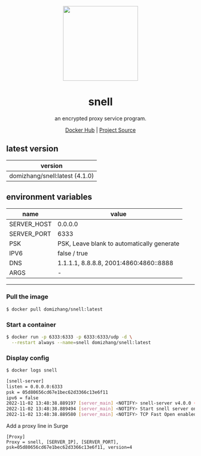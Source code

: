 <p align="center">
<a href="https://hub.docker.com/r/domizhang/snell">
<img src="https://theme.zdassets.com/theme_assets/2123378/a7dc51ceadb6f150167ee53d78bc00408da16d4f.png" width="200px"/>
</a>
</p>

<h1 align="center">snell</h1>

<p align="center">an encrypted proxy service program.</p>

<p align=center>
<a href="https://hub.docker.com/r/domizhang/snell">Docker Hub</a> | 
<a href="https://manual.nssurge.com/others/snell.html">Project Source</a>
</p>

## latest version

|version|
|---|
|domizhang/snell:latest (4.1.0)|


## environment variables

|name|value|
|---|---|
|SERVER_HOST|0.0.0.0|
|SERVER_PORT|6333|
|PSK|PSK, Leave blank to automatically generate|
|IPV6|false / true|
|DNS|1.1.1.1, 8.8.8.8, 2001:4860:4860::8888|
|ARGS|-|

***

### Pull the image

```bash
$ docker pull domizhang/snell:latest
```

### Start a container

```bash
$ docker run -p 6333:6333 -p 6333:6333/udp -d \
  --restart always --name=snell domizhang/snell:latest
```

### Display config

```bash
$ docker logs snell

[snell-server]
listen = 0.0.0.0:6333
psk = 05d80656cd67e1bec62d3366c13e6f11
ipv6 = false
2022-11-02 13:48:38.889197 [server_main] <NOTIFY> snell-server v4.0.0 (Nov  1 2022 20:07:09)
2022-11-02 13:48:38.889494 [server_main] <NOTIFY> Start snell server on 0.0.0.0:6333
2022-11-02 13:48:38.889580 [server_main] <NOTIFY> TCP Fast Open enabled
```

Add a proxy line in Surge

```
[Proxy]
Proxy = snell, [SERVER_IP], [SERVER_PORT], psk=05d80656cd67e1bec62d3366c13e6f11, version=4
```
